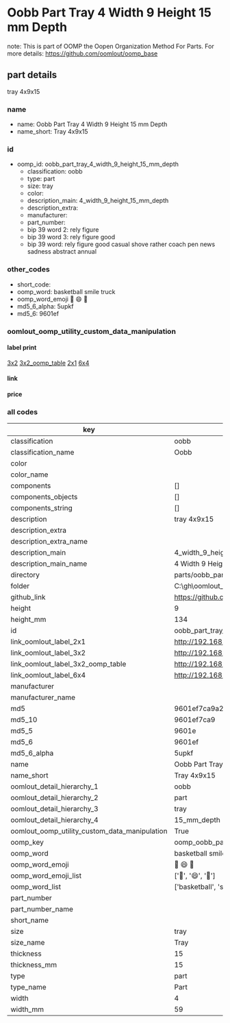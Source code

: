 # Oobb Part Tray 4 Width 9 Height 15 mm Depth  

note: This is part of OOMP the Oopen Organization Method For Parts. For more details: https://github.com/oomlout/oomp_base

##  part details
  



tray 4x9x15



### name
* name: Oobb Part Tray 4 Width 9 Height 15 mm Depth
* name_short: Tray 4x9x15 
### id
* oomp_id: oobb_part_tray_4_width_9_height_15_mm_depth
  * classification: oobb
  * type: part
  * size: tray
  * color: 
  * description_main: 4_width_9_height_15_mm_depth
  * description_extra: 
  * manufacturer: 
  * part_number: 
  * bip 39 word 2: rely figure
  * bip 39 word 3: rely figure good
  * bip 39 word: rely figure good casual shove rather coach pen news sadness abstract annual

### other_codes
* short_code: 
* oomp_word: basketball smile truck
* oomp_word_emoji :basketball: :smile: :truck:
* md5_6_alpha: 5upkf
* md5_6: 9601ef






### oomlout_oomp_utility_custom_data_manipulation
#### label print
[3x2](http://192.168.1.245:1112/?label=oomp%205upkf)
[3x2_oomp_table](http://192.168.1.108:1112/?label=oomp%205upkf)
[2x1](http://192.168.1.242:1112/?label=oomp%205upkf)
[6x4](http://192.168.1.55:1112/?label=oomp%205upkf)    

#### link

                              

#### price







### all codes 
| key | value |  
| --- | --- |  
| classification | oobb |  
| classification_name | Oobb |  
| color |  |  
| color_name |  |  
| components | [] |  
| components_objects | [] |  
| components_string | [] |  
| description | tray 4x9x15 |  
| description_extra |  |  
| description_extra_name |  |  
| description_main | 4_width_9_height_15_mm_depth |  
| description_main_name | 4 Width 9 Height 15 mm Depth |  
| directory | parts/oobb_part_tray_4_width_9_height_15_mm_depth |  
| folder | C:\gh\oomlout_oobb_version_4_generated_parts\parts\oobb_part_tray_4_width_9_height_15_mm_depth |  
| github_link | https://github.com/oomlout/oomlout_oomp_part_src/tree/main/parts/oobb_part_tray_4_width_9_height_15_mm_depth |  
| height | 9 |  
| height_mm | 134 |  
| id | oobb_part_tray_4_width_9_height_15_mm_depth |  
| link_oomlout_label_2x1 | http://192.168.1.242:1112/?label=oomp%205upkf |  
| link_oomlout_label_3x2 | http://192.168.1.245:1112/?label=oomp%205upkf |  
| link_oomlout_label_3x2_oomp_table | http://192.168.1.108:1112/?label=oomp%205upkf |  
| link_oomlout_label_6x4 | http://192.168.1.55:1112/?label=oomp%205upkf |  
| manufacturer |  |  
| manufacturer_name |  |  
| md5 | 9601ef7ca9a26596c963823ac8d585ab |  
| md5_10 | 9601ef7ca9 |  
| md5_5 | 9601e |  
| md5_6 | 9601ef |  
| md5_6_alpha | 5upkf |  
| name | Oobb Part Tray 4 Width 9 Height 15 mm Depth |  
| name_short | Tray 4x9x15  |  
| oomlout_detail_hierarchy_1 | oobb |  
| oomlout_detail_hierarchy_2 | part |  
| oomlout_detail_hierarchy_3 | tray |  
| oomlout_detail_hierarchy_4 | 15_mm_depth |  
| oomlout_oomp_utility_custom_data_manipulation | True |  
| oomp_key | oomp_oobb_part_tray_4_width_9_height_15_mm_depth |  
| oomp_word | basketball smile truck |  
| oomp_word_emoji | :basketball: :smile: :truck: |  
| oomp_word_emoji_list | [':basketball:', ':smile:', ':truck:'] |  
| oomp_word_list | ['basketball', 'smile', 'truck'] |  
| part_number |  |  
| part_number_name |  |  
| short_name |  |  
| size | tray |  
| size_name | Tray |  
| thickness | 15 |  
| thickness_mm | 15 |  
| type | part |  
| type_name | Part |  
| width | 4 |  
| width_mm | 59 |  
